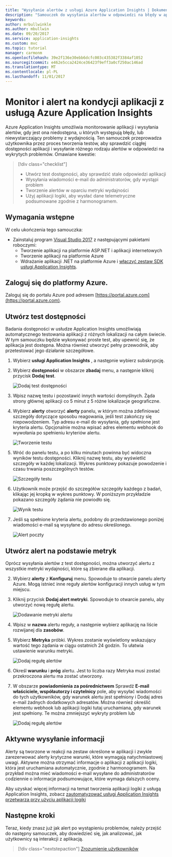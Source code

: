 ```yaml
---
title: "Wysyłanie alertów z usługi Azure Application Insights | Dokumentacja firmy Microsoft"
description: "Samouczek do wysyłania alertów w odpowiedzi na błędy w aplikacji przy użyciu usługi Azure Application Insights."
keywords: 
author: mrbullwinkle
ms.author: mbullwin
ms.date: 09/20/2017
ms.service: application-insights
ms.custom: mvc
ms.topic: tutorial
manager: carmonm
ms.openlocfilehash: 39e2f136e30ebb6dcfc003c435382f3384af1052
ms.sourcegitcommit: e462e5cca2424ce36423f9eff3a0cf250ac146ad
ms.translationtype: MT
ms.contentlocale: pl-PL
ms.lasthandoff: 11/01/2017
---
```

# <a name="monitor-and-alert-on-application-health-with-azure-application-insights"></a>Monitor i alert na kondycji aplikacji z usługą Azure Application Insights

Azure Application Insights umożliwia monitorowanie aplikacji i wysyłania alertów, gdy jest ona niedostępna, u których występują błędy, lub niewystarczający problemy z wydajnością.  Ten samouczek przeprowadza użytkownika przez proces tworzenia testów, aby sprawdzić ciągłej dostępności aplikacji i wysyłanie różnego rodzaju alertów w odpowiedzi na wykrytych problemów.  Omawiane kwestie:

> [!div class="checklist"]
> * Utwórz test dostępności, aby sprawdzić stale odpowiedzi aplikacji
> * Wysyłania wiadomości e-mail do administratorów, gdy wystąpi problem
> * Tworzenie alertów w oparciu metryki wydajności 
> * Użyj aplikacji logiki, aby wysłać dane telemetryczne podsumowane zgodnie z harmonogramem.


## <a name="prerequisites"></a>Wymagania wstępne

W celu ukończenia tego samouczka:

- Zainstaluj program [Visual Studio 2017](https://www.visualstudio.com/downloads/) z następującymi pakietami roboczymi:
    - Tworzenie aplikacji na platformie ASP.NET i aplikacji internetowych
    - Tworzenie aplikacji na platformie Azure
    - Wdrażanie aplikacji .NET na platformie Azure i [włączyć zestaw SDK usługi Application Insights](app-insights-asp-net.md). 


## <a name="log-in-to-azure"></a>Zaloguj się do platformy Azure.
Zaloguj się do portalu Azure pod adresem [https://portal.azure.com](https://portal.azure.com).

## <a name="create-availability-test"></a>Utwórz test dostępności
Badania dostępności w usłudze Application Insights umożliwiają automatycznego testowania aplikacji z różnych lokalizacji na całym świecie.   W tym samouczku będzie wykonywać proste test, aby upewnić się, że aplikacja jest dostępna.  Można również utworzyć pełny przewodnik, aby przetestować jego działanie szczegółowe. 

1. Wybierz **usługi Application Insights** , a następnie wybierz subskrypcję.  
1. Wybierz **dostępności** w obszarze **zbadaj** menu, a następnie kliknij przycisk **Dodaj test**.
 
    ![Dodaj test dostępności](media/app-insights-tutorial-alert/add-test.png)

2. Wpisz nazwę testu i pozostawić innych wartości domyślnych.  Żąda strony głównej aplikacji co 5 minut z 5 różne lokalizacje geograficzne. 
3. Wybierz **alerty** otworzyć **alerty** panelu, w którym można zdefiniować szczegóły dotyczące sposobu reagowania, jeśli test zakończy się niepowodzeniem. Typ adresu e-mail do wysyłania, gdy spełnione jest kryteria alertu.  Opcjonalnie można wpisać adres elementu webhook do wywołania po spełnieniu kryteriów alertu.

    ![Tworzenie testu](media/app-insights-tutorial-alert/create-test.png)
 
4. Wróć do panelu testu, a po kilku minutach powinna być widoczna wyników testu dostępności.  Kliknij nazwę testu, aby wyświetlić szczegóły w każdej lokalizacji.  Wykres punktowy pokazuje powodzenie i czasu trwania poszczególnych testów.

    ![Szczegóły testu](media/app-insights-tutorial-alert/test-details.png)

5.  Użytkownik może przejść do szczegółów szczegóły każdego z badań, klikając jej kropką w wykres punktowy.  W poniższym przykładzie pokazano szczegóły żądania nie powiodło się.

    ![Wynik testu](media/app-insights-tutorial-alert/test-result.png)
  
6. Jeśli są spełnione kryteria alertu, podobny do przedstawionego poniżej wiadomości e-mail są wysyłane do adresu określonego.

    ![Alert poczty](media/app-insights-tutorial-alert/alert-mail.png)


## <a name="create-an-alert-from-metrics"></a>Utwórz alert na podstawie metryk
Oprócz wysyłania alertów z test dostępności, można utworzyć alertu z wszystkie metryki wydajności, które są zbierane dla aplikacji.

2. Wybierz **alerty** z **Konfiguruj** menu.  Spowoduje to otwarcie panelu alerty Azure.  Mogą istnieć inne reguły alertów konfiguracji innych usług w tym miejscu.
3. Kliknij przycisk **Dodaj alert metryki**.  Spowoduje to otwarcie panelu, aby utworzyć nową regułę alertu.

    ![Dodawanie metryki alertu](media/app-insights-tutorial-alert/add-metric-alert.png)

4. Wpisz w **nazwa** alertu reguły, a następnie wybierz aplikację na liście rozwijanej dla **zasobów**.
5. Wybierz **Metryka** próbki.  Wykres zostanie wyświetlony wskazujący wartość tego żądania w ciągu ostatnich 24 godzin.  To ułatwia ustawienie warunku metryki.

    ![Dodaj regułę alertów](media/app-insights-tutorial-alert/add-alert-01.png)

6. Określ **warunku** i **próg** alertu. Jest to liczba razy Metryka musi zostać przekroczona alertu ma zostać utworzony. 
6. W obszarze **powiadomienia za pośrednictwem** Sprawdź **E-mail właściciele, współautorzy i czytelnicy** pole, aby wysyłać wiadomości do tych użytkowników, gdy warunek alertu jest spełniony i Dodaj adres e-mail żadnych dodatkowych adresatów.  Można również określić elementu webhook lub aplikacji logiki tutaj uruchamiana, gdy warunek jest spełniony.  Te można zmniejszyć wykryty problem lub 

    ![Dodaj regułę alertów](media/app-insights-tutorial-alert/add-alert-02.png)


## <a name="proactively-send-information"></a>Aktywne wysyłanie informacji
Alerty są tworzone w reakcji na zestaw określone w aplikacji i zwykle zarezerwować alerty krytyczne warunki, które wymagają natychmiastowej uwagi.  Aktywne można otrzymać informacje o aplikacji z aplikacji logiki, która jest uruchamiana automatycznie, zgodnie z harmonogramem.  Na przykład można mieć wiadomości e-mail wysyłane do administratorów codziennie o informacje podsumowujące, które wymaga dalszych oceny.

Aby uzyskać więcej informacji na temat tworzenia aplikacji logiki z usługą Application Insights, zobacz [zautomatyzować usługi Application Insights przetwarza przy użyciu aplikacji logiki](automate-with-logic-apps.md)

## <a name="next-steps"></a>Następne kroki
Teraz, kiedy znasz już jak alert po wystąpieniu problemów, należy przejść do następny samouczek, aby dowiedzieć się, jak analizować, jak użytkownicy są interakcji z aplikacją.

> [!div class="nextstepaction"]
> [Zrozumienie użytkowników](app-insights-tutorial-users.md)
